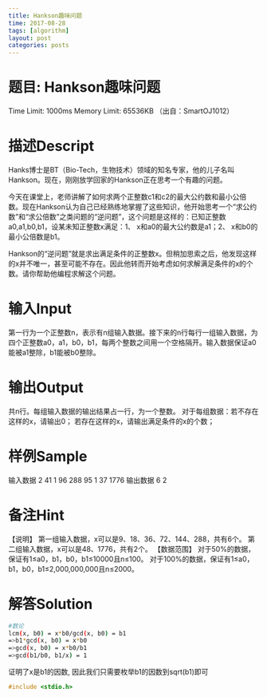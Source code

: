 ```yaml
---
title: Hankson趣味问题
time: 2017-08-28
tags: [algorithm]
layout: post
categories: posts
---
```

# 题目: Hankson趣味问题

Time Limit: 1000ms Memory Limit: 65536KB
（出自：SmartOJ1012）

# 描述Descript

Hanks博士是BT（Bio-Tech，生物技术）领域的知名专家，他的儿子名叫Hankson。现在，刚刚放学回家的Hankson正在思考一个有趣的问题。

今天在课堂上，老师讲解了如何求两个正整数c1和c2的最大公约数和最小公倍数。现在Hankson认为自己已经熟练地掌握了这些知识，他开始思考一个“求公约数”和“求公倍数”之类问题的“逆问题”，这个问题是这样的：已知正整数a0,a1,b0,b1，设某未知正整数x满足：1、 x和a0的最大公约数是a1；2、 x和b0的最小公倍数是b1。

Hankson的“逆问题”就是求出满足条件的正整数x。但稍加思索之后，他发现这样的x并不唯一，甚至可能不存在。因此他转而开始考虑如何求解满足条件的x的个数。请你帮助他编程求解这个问题。 

# 输入Input

第一行为一个正整数n，表示有n组输入数据。接下来的n行每行一组输入数据，为四个正整数a0，a1，b0，b1，每两个整数之间用一个空格隔开。输入数据保证a0能被a1整除，b1能被b0整除。

# 输出Output

共n行。每组输入数据的输出结果占一行，为一个整数。
对于每组数据：若不存在这样的x，请输出0；
若存在这样的x，请输出满足条件的x的个数；

# 样例Sample

输入数据
2
41 1 96 288
95 1 37 1776
输出数据
6
2

# 备注Hint

【说明】 第一组输入数据，x可以是9、18、36、72、144、288，共有6个。 第二组输入数据，x可以是48、1776，共有2个。 【数据范围】 对于50%的数据，保证有1≤a0，b1，b0，b1≤10000且n≤100。 对于100%的数据，保证有1≤a0，b1，b0，b1≤2,000,000,000且n≤2000。

# 解答Solution

``` bash
#数论
lcm(x, b0) = x*b0/gcd(x, b0) = b1
=>b1*gcd(x, b0) = x*b0
=>gcd(x, b0) = x*b0/b1
=>gcd(b1/b0, b1/x) = 1
```
证明了x是b1的因数, 因此我们只需要枚举b1的因数到sqrt(b1)即可

``` c++
#include <stdio.h>
